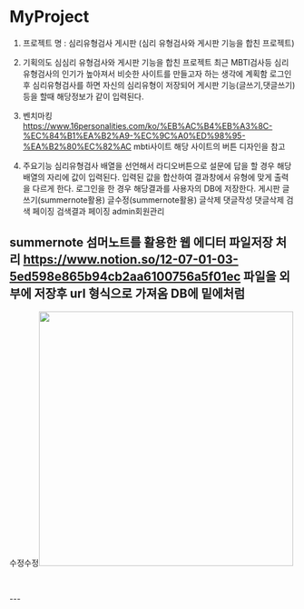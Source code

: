 # MyProject
1. 프로젝트 명 : 심리유형검사 게시판 (심리 유형검사와 게시판 기능을 합친 프로젝트)

2. 기획의도
  심심리 유형검사와 게시판 기능을 합친 프로젝트
  최근 MBTI검사등 심리유형검사의 인기가 높아져서 비슷한 사이트를 만들고자 하는 생각에 계획함
  로그인 후 심리유형검사를 하면 자신의 심리유형이 저장되어 게시판 기능(글쓰기,댓글쓰기)등을 할때 해당정보가 같이 입력된다.
 
3. 벤치마킹
  https://www.16personalities.com/ko/%EB%AC%B4%EB%A3%8C-%EC%84%B1%EA%B2%A9-%EC%9C%A0%ED%98%95-%EA%B2%80%EC%82%AC
  mbti사이트 해당 사이트의 버튼 디자인을 참고

4. 주요기능
  심리유형검사
    배열을 선언해서 라디오버튼으로 설문에 답을 할 경우 해당 배열의 자리에 값이 입력된다.
    입력된 값을 합산하여 결과창에서 유형에 맞게 출력을 다르게 한다.
    로그인을 한 경우 해당결과를 사용자의 DB에 저장한다.
  게시판
    글쓰기(summernote활용)
    글수정(summernote활용)
    글삭제
    댓글작성
    댓글삭제
    검색
    페이징
    검색결과 페이징
    admin회원관리
 
 summernote
  섬머노트를 활용한 웹 에디터
  파일저장 처리
  https://www.notion.so/12-07-01-03-5ed598e865b94cb2aa6100756a5f01ec
  파일을 외부에 저장후 url 형식으로 가져옴
  DB에 밑에처럼 
  ---
  <p>수정수정<img src="/summernoteImage/54930ba3-9bd0-4d58-b8aa-ddedd81c7ac9.png" style="width: 448px;"></p><p><br></p>
  ---
